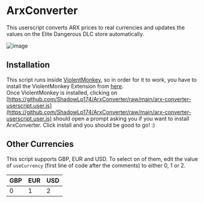 # ArxConverter

This userscript converts ARX prices to real currencies and updates the values on the Elite Dangerous DLC store automatically.

![image](https://github.com/ShadowLp174/ArxConverter/assets/66885971/60cbdf28-9d07-4ce4-80bc-1b2863794a8f)

## Installation

This script runs inside [ViolentMonkey](https://violentmonkey.github.io/),
so in order for it to work, you have to install the ViolentMonkey Extension from [here](https://violentmonkey.github.io/get-it/).  
Once ViolentMonkey is installed, clicking on [https://github.com/ShadowLp174/ArxConverter/raw/main/arx-converter-userscript.user.js](https://github.com/ShadowLp174/ArxConverter/raw/main/arx-converter-userscript.user.js)
should open a prompt asking you if you want to install ArxConverter. Click install and you should be good to go! :)

## Other Currencies

This script supports GBP, EUR and USD. To select on of them, edit the value of `useCurrency` (first line of code after the comments) to either 0, 1 or 2.

|GBP|EUR|USD|
|---|---|----
|0|1|2
